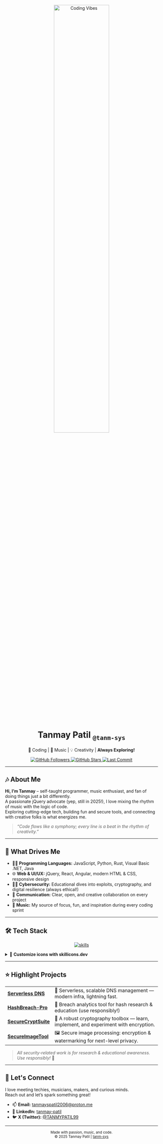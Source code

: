 <!-- README for tanm-sys | Tanmay Patil -->

<p align="center">
  <img src="https://media.giphy.com/media/l0MYt5jPR6QX5pnqM/giphy.gif" alt="Coding Vibes" width="60%" style="max-width:400px; border-radius:15px;">
</p>

<h1 align="center">Tanmay Patil <sub><code>@tanm-sys</code></sub></h1>
<p align="center">🚀 Coding | 🎵 Music | 💡 Creativity | <strong>Always Exploring!</strong></p>

<p align="center">
  <a href="https://github.com/tanm-sys">
    <img src="https://img.shields.io/github/followers/tanm-sys?label=Follow&style=social" alt="GitHub Followers">
  </a>
  <a href="https://github.com/tanm-sys?tab=repositories">
    <img src="https://img.shields.io/github/stars/tanm-sys?label=Stars&style=social" alt="GitHub Stars">
  </a>
  <a href="https://github.com/tanm-sys/tanm-sys/commits/main">
    <img src="https://img.shields.io/github/last-commit/tanm-sys/tanm-sys?style=flat-square" alt="Last Commit">
  </a>
</p>

---

## 🎶 About Me

**Hi, I’m Tanmay** – self-taught programmer, music enthusiast, and fan of doing things just a bit differently.<br>
A passionate jQuery advocate (yep, still in 2025!), I love mixing the rhythm of music with the logic of code.  
Exploring cutting-edge tech, building fun and secure tools, and connecting with creative folks is what energizes me.

> _“Code flows like a symphony; every line is a beat in the rhythm of creativity.”_

---

## 🚀 What Drives Me

- 🧑‍💻 **Programming Languages:** JavaScript, Python, Rust, Visual Basic .NET, Java
- 🌐 **Web & UI/UX:** jQuery, React, Angular, modern HTML & CSS, responsive design
- 🕵️‍♂️ **Cybersecurity:** Educational dives into exploits, cryptography, and digital resilience (always ethical!)
- 👥 **Communication:** Clear, open, and creative collaboration on every project
- 🎼 **Music:** My source of focus, fun, and inspiration during every coding sprint

---

## 🛠️ Tech Stack

<p align="center">
  <a href="https://skillicons.dev">
    <img src="https://skillicons.dev/icons?i=js,html,css,python,git,react,nodejs,angular,java,visualstudio,tailwind,github&perline=7&theme=light" alt="skills"/>
  </a>
</p>

<details>
<summary>🎨 <b>Customize icons with skillicons.dev</b></summary>

Edit your tech stack visually—just update the icon keys in the URL.  
Try `&theme=dark` or adjust `&perline=#` for more/less icons per row.
</details>

---

## ⭐ Highlight Projects

<table>
  <tr>
    <td><a href="https://github.com/tanm-sys/serverless-dns"><b>Serverless DNS</b></a></td>
    <td>🚦 Serverless, scalable DNS management — modern infra, lightning fast.</td>
  </tr>
  <tr>
    <td><a href="https://github.com/tanm-sys/HashBreach-Pro"><b>HashBreach-Pro</b></a></td>
    <td>🔐 Breach analytics tool for hash research & education (use responsibly!)</td>
  </tr>
  <tr>
    <td><a href="https://github.com/tanm-sys/SecureCryptSuite"><b>SecureCryptSuite</b></a></td>
    <td>🔑 A robust cryptography toolbox — learn, implement, and experiment with encryption.</td>
  </tr>
  <tr>
    <td><a href="https://github.com/tanm-sys/SecureImageTool"><b>SecureImageTool</b></a></td>
    <td>🖼️ Secure image processing: encryption & watermarking for next-level privacy.</td>
  </tr>
</table>

> _All security-related work is for research & educational awareness. Use responsibly!_ 🙏

---

## 💬 Let's Connect

I love meeting techies, musicians, makers, and curious minds.  
Reach out and let’s spark something great!

- 📫 **Email:** [tanmayspatil2006@proton.me](mailto:tanmayspatil2006@proton.me?subject=Hello%20Tanmay!&body=Your%20message%20here)
- 💼 **LinkedIn:** [tanmay-patil](https://www.linkedin.com/in/tanmay-patil-6b55ba1a7/)
- 🐦 **X (Twitter):** [@TANMYPATIL99](https://x.com/TANMYPATIL99)

---

<p align="center">
  <sub>Made with passion, music, and code.<br>
  &copy; 2025 Tanmay Patil | <a href="https://github.com/tanm-sys">tanm-sys</a>
  </sub>
</p>
